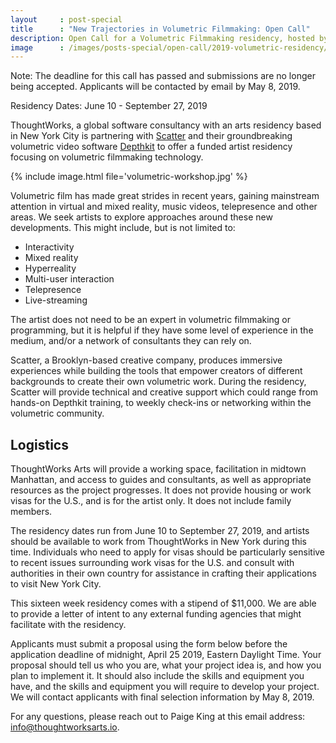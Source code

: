 ```yaml
---
layout     : post-special
title	   : "New Trajectories in Volumetric Filmmaking: Open Call"
description: Open Call for a Volumetric Filmmaking residency, hosted by ThoughtWorks Arts and Scatter in New York City
image      : /images/posts-special/open-call/2019-volumetric-residency/og_volumetric.jpg
---
```

<p class="notice">Note: The deadline for this call has passed and submissions are no longer being accepted. Applicants will be contacted by email by May 8, 2019.</p>

Residency Dates: June 10 - September 27, 2019

ThoughtWorks, a global software consultancy with an arts residency based in New York City is partnering with [Scatter](http://scatter.nyc/) and their groundbreaking volumetric video software [Depthkit](https://www.depthkit.tv) to offer a funded artist residency focusing on volumetric filmmaking technology.

{% include image.html file='volumetric-workshop.jpg' %}

Volumetric film has made great strides in recent years, gaining mainstream attention in virtual and mixed reality, music videos, telepresence and other areas. We seek artists to explore approaches around these new developments. This might include, but is not limited to:

<ul class="closer">
	<li>Interactivity</li>
	<li>Mixed reality</li>
	<li>Hyperreality</li>
	<li>Multi-user interaction</li>
	<li>Telepresence</li>
	<li>Live-streaming</li>
</ul>

The artist does not need to be an expert in volumetric filmmaking or programming, but it is helpful if they have some level of experience in the medium, and/or a network of consultants they can rely on.

Scatter, a Brooklyn-based creative company, produces immersive experiences while building the tools that empower creators of different backgrounds to create their own volumetric work. During the residency, Scatter will provide technical and creative support which could range from hands-on Depthkit training, to weekly check-ins or networking within the volumetric community.

## Logistics
ThoughtWorks Arts will provide a working space, facilitation in midtown Manhattan, and access to guides and consultants, as well as appropriate resources as the project progresses. It does not provide housing or work visas for the U.S., and is for the artist only. It does not include family members.

The residency dates run from June 10 to September 27, 2019, and artists should be available to work from ThoughtWorks in New York during this time. Individuals who need to apply for visas should be particularly sensitive to recent issues surrounding work visas for the U.S. and consult with authorities in their own country for assistance in crafting their applications to visit New York City.

This sixteen week residency comes with a stipend of $11,000. We are able to provide a letter of intent to any external funding agencies that might facilitate with the residency.

Applicants must submit a proposal using the form below before the application deadline of midnight, April 25 2019, Eastern Daylight Time. Your proposal should tell us who you are, what your project idea is, and how you plan to implement it. It should also include the skills and equipment you have, and the skills and equipment you will require to develop your project. We will contact applicants with final selection information by May 8, 2019.

For any questions, please reach out to Paige King at this email address: [info@thoughtworksarts.io](mailto:info@thoughtworksarts.io).